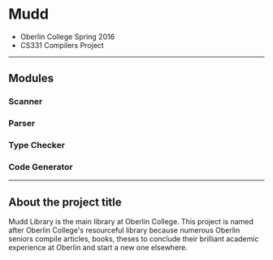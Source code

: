 # Mudd

* Oberlin College Spring 2016
* CS331 Compilers Project

---
## Modules
### Scanner
### Parser
### Type Checker
### Code Generator

---
## About the project title
Mudd Library is the main library at Oberlin College.
This project is named after Oberlin College's resourceful library because
numerous Oberlin seniors compile articles, books, theses to conclude their
brilliant academic experience at Oberlin and start a new one elsewhere.
